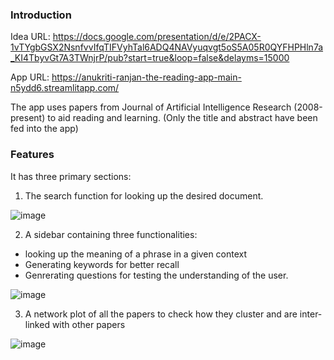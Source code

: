 ### Introduction

Idea URL: https://docs.google.com/presentation/d/e/2PACX-1vTYgbGSX2NsnfvvIfqTIFVyhTal6ADQ4NAVyuqvgt5oS5A05R0QYFHPHln7a_KI4TbyvGt7A3TWnjrP/pub?start=true&loop=false&delayms=15000


App URL: https://anukriti-ranjan-the-reading-app-main-n5ydd6.streamlitapp.com/

The app uses papers from Journal of Artificial Intelligence Research (2008-present) to aid reading and learning. (Only the title and abstract have been fed into the app)

### Features

It has three primary sections:

1) The search function for looking up the desired document.

![image](https://user-images.githubusercontent.com/89630232/193471665-29eea69a-d735-4fa5-98a5-ce90cfd94760.png)

2) A sidebar containing three functionalities:
- looking up the meaning of a phrase in a given context
- Generating keywords for better recall
- Genrerating questions for testing the understanding of the user.

![image](https://user-images.githubusercontent.com/89630232/193471807-6678c832-c36e-4215-beb3-3320558fbe7c.png)


3) A network plot of all the papers to check how they cluster and are inter-linked with other papers

![image](https://user-images.githubusercontent.com/89630232/193471834-d7d488fa-2705-44c8-9b7a-372ff66a759a.png)

